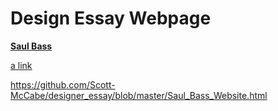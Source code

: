 # Design Essay Webpage

**[Saul Bass](https://github.com/Scott-McCabe/designer_essay/blob/master/Saul_Bass_Website.html)**

      
[a link](https://github.com/Scott-McCabe/designer_essay/blob/master/Saul_Bass_Website.html)

https://github.com/Scott-McCabe/designer_essay/blob/master/Saul_Bass_Website.html
